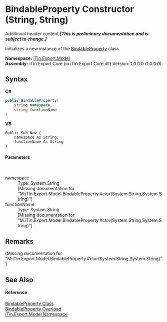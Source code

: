 # BindableProperty Constructor (String, String)
Additional header content _**\[This is preliminary documentation and is subject to change.\]**_

Initializes a new instance of the <a href="9526c5ca-021b-7802-0b78-ae3b3c3e2fec">BindableProperty</a> class

**Namespace:**&nbsp;<a href="ef57ffcc-e95e-b212-5a46-9aa6f5a3511f">iTin.Export.Model</a><br />**Assembly:**&nbsp;iTin.Export.Core (in iTin.Export.Core.dll) Version: 1.0.0.0 (1.0.0.0)

## Syntax

**C#**<br />
``` C#
public BindableProperty(
	string namespace,
	string functionName
)
```

**VB**<br />
``` VB
Public Sub New ( 
	namespace As String,
	functionName As String
)
```


#### Parameters
&nbsp;<dl><dt>namespace</dt><dd>Type: System.String<br />\[Missing <param name="namespace"/> documentation for "M:iTin.Export.Model.BindableProperty.#ctor(System.String,System.String)"\]</dd><dt>functionName</dt><dd>Type: System.String<br />\[Missing <param name="functionName"/> documentation for "M:iTin.Export.Model.BindableProperty.#ctor(System.String,System.String)"\]</dd></dl>

## Remarks
\[Missing <remarks> documentation for "M:iTin.Export.Model.BindableProperty.#ctor(System.String,System.String)"\]

## See Also


#### Reference
<a href="9526c5ca-021b-7802-0b78-ae3b3c3e2fec">BindableProperty Class</a><br /><a href="1d10d098-405b-c588-e0d0-4cd0bccc8835">BindableProperty Overload</a><br /><a href="ef57ffcc-e95e-b212-5a46-9aa6f5a3511f">iTin.Export.Model Namespace</a><br />